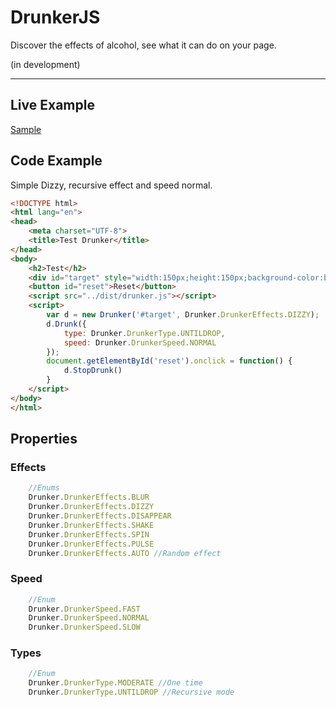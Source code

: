 # DrunkerJS

Discover the effects of alcohol, see what it can do on your page.

(in development)
_________________

## Live Example
[Sample](https://darlandieterich.github.io/drunker)

## Code Example
Simple Dizzy, recursive effect and speed normal.

```html
<!DOCTYPE html>
<html lang="en">
<head>
    <meta charset="UTF-8">    
    <title>Test Drunker</title>
</head>
<body>
    <h2>Test</h2>
    <div id="target" style="width:150px;height:150px;background-color:blue">the test</div>
    <button id="reset">Reset</button>
    <script src="../dist/drunker.js"></script>
    <script>
        var d = new Drunker('#target', Drunker.DrunkerEffects.DIZZY);
        d.Drunk({
            type: Drunker.DrunkerType.UNTILDROP, 
            speed: Drunker.DrunkerSpeed.NORMAL
        });
        document.getElementById('reset').onclick = function() {
            d.StopDrunk()
        }
    </script>
</body>
</html>
```

## Properties
### Effects
```javascript
    //Enums
    Drunker.DrunkerEffects.BLUR
    Drunker.DrunkerEffects.DIZZY
    Drunker.DrunkerEffects.DISAPPEAR
    Drunker.DrunkerEffects.SHAKE
    Drunker.DrunkerEffects.SPIN
    Drunker.DrunkerEffects.PULSE
    Drunker.DrunkerEffects.AUTO //Random effect
```

### Speed
```javascript
    //Enum
    Drunker.DrunkerSpeed.FAST
    Drunker.DrunkerSpeed.NORMAL
    Drunker.DrunkerSpeed.SLOW
```

### Types
```javascript
    //Enum
    Drunker.DrunkerType.MODERATE //One time
    Drunker.DrunkerType.UNTILDROP //Recursive mode
```
